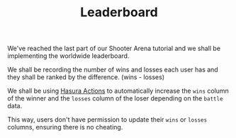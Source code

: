 ﻿---
title: "Leaderboard"
metaTitle: "Implementing Leaderboard | GraphQL Unity Hasura Tutorial"
metaDescription: "Using Hasura Actions to Implement a Worldwide Leaderboard"
---

We've reached the last part of our Shooter Arena tutorial and we shall be implementing the worldwide leaderboard.

We shall be recording the number of wins and losses each user has and they shall be ranked by the difference. (wins - losses)

We shall be using [Hasura Actions](https://hasura.io/docs/1.0/graphql/core/actions/index.html) to automatically increase the `wins` column of the winner and the `losses` column of the loser depending on the `battle` data.

This way, users don't have permission to update their `wins` or `losses` columns, ensuring there is no cheating.
